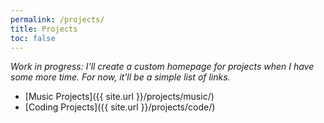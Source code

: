 ```yaml
---
permalink: /projects/
title: Projects
toc: false
---
```


_Work in progress: I'll create a custom homepage for projects when I have some more time. For now, it'll be a simple list of links._

- [Music Projects]({{ site.url }}/projects/music/)
- [Coding Projects]({{ site.url }}/projects/code/)

